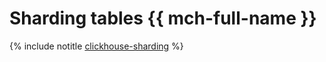 # Sharding tables {{ mch-full-name }}

{% include notitle [clickhouse-sharding](../../_tutorials/dataplatform/clickhouse-sharding.md) %}
